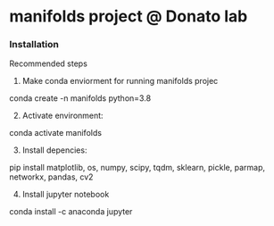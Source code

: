 # manifolds project @ Donato lab

### Installation

Recommended steps

1.  Make conda enviorment for running manifolds projec

conda create -n manifolds python=3.8

2.  Activate environment:

conda activate manifolds

3. Install depencies:

pip install matplotlib, os, numpy, scipy, tqdm, sklearn, pickle, parmap, networkx, pandas, cv2

4.  Install jupyter notebook 

conda install -c anaconda jupyter 
